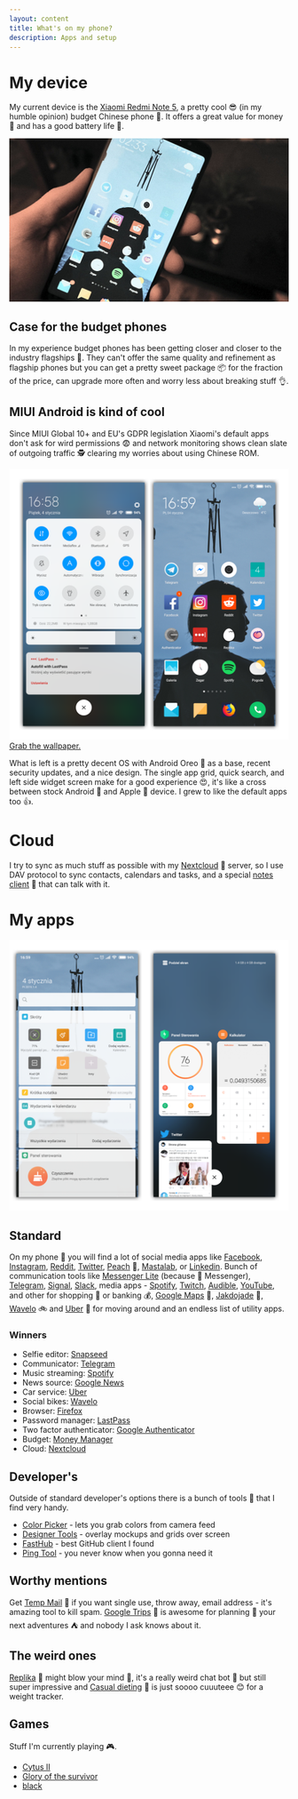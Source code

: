 ```yaml
---
layout: content
title: What's on my phone?
description: Apps and setup
---
```



# My device

My current device is the [Xiaomi Redmi Note 5](https://www.mi.com/global/redmi-note-5/), a pretty cool 😎 (in my humble opinion) budget Chinese phone 📱. It offers a great value for money 💸 and has a good battery life 🔋.

![My Xiaomi Redmi Note 5 device](/assets/img/phone/xiaomi_redmi_note_5_device.jpg)

## Case for the budget phones

In my experience budget phones has been getting closer and closer to the industry flagships 🚢. They can't offer the same quality and refinement as flagship phones but you can get a pretty sweet package 📦 for the fraction of the price, can upgrade more often and worry less about breaking stuff 👌. 

## MIUI Android is kind of cool

Since MIUI Global 10+ and EU's GDPR legislation Xiaomi's default apps don't ask for wird permissions 😨 and network monitoring shows clean slate of outgoing traffic 🕵️ clearing my worries about using Chinese ROM.

![MIUI Global showcase](/assets/img/phone/os_screens_1.png)
[Grab the wallpaper.](/assets/img/phone/phone_wallpaper.jpg)

What is left is a pretty decent OS with Android Oreo 🍪 as a base, recent security updates, and a nice design. The single app grid, quick search, and left side widget screen make for a good experience 😍, it's like a cross between stock Android 🤖 and Apple 🍎 device. I grew to like the default apps too 👍.

# Cloud

I try to sync as much stuff as possible with my [Nextcloud](https://nextcloud.com/) 📡 server, so I use DAV protocol to sync contacts, calendars and tasks, and a special [notes client](https://play.google.com/store/apps/details?id=it.niedermann.owncloud.notes) 📔 that can talk with it.

# My apps

![MIUI Global showcase](/assets/img/phone/os_screens_2.png)

## Standard

On my phone 📱 you will find a lot of social media apps like [Facebook](https://play.google.com/store/apps/details?id=com.facebook.katana), [Instagram](https://play.google.com/store/apps/details?id=com.instagram.android), [Reddit](https://play.google.com/store/apps/details?id=com.reddit.frontpage), [Twitter](https://play.google.com/store/apps/details?id=com.twitter.android), [Peach](https://play.google.com/store/apps/details?id=cool.peach) 🍑, [Mastalab](https://play.google.com/store/apps/details?id=fr.gouv.etalab.mastodon), or [Linkedin](https://play.google.com/store/apps/details?id=com.linkedin.android). Bunch of communication tools like [Messenger Lite](https://play.google.com/store/apps/details?id=com.facebook.mlite) (because 🖕 Messenger), [Telegram](https://play.google.com/store/apps/details?id=org.telegram.messenger), [Signal](https://play.google.com/store/apps/details?id=org.thoughtcrime.securesms), [Slack](https://play.google.com/store/apps/details?id=com.Slack), media apps - [Spotify](https://play.google.com/store/apps/details?id=com.spotify.music), [Twitch](https://play.google.com/store/apps/details?id=tv.twitch.android.app), [Audible](https://play.google.com/store/apps/details?id=com.audible.application), [YouTube](https://play.google.com/store/apps/details?id=com.google.android.youtube), and other for shopping 🛒 or banking 💰, [Google Maps](https://play.google.com/store/apps/details?id=com.google.android.apps.maps) 🧭, [Jakdojade](https://play.google.com/store/apps/details?id=com.citynav.jakdojade.pl.android) 🚌, [Wavelo](https://play.google.com/store/apps/details?id=pl.wavelo) 🚲 and [Uber](https://play.google.com/store/apps/details?id=com.ubercab) 🚗 for moving around and an endless list of utility apps.

### Winners

- Selfie editor: [Snapseed](https://play.google.com/store/apps/details?id=com.niksoftware.snapseed)
- Communicator: [Telegram](https://play.google.com/store/apps/details?id=org.telegram.messenger)
- Music streaming: [Spotify](https://play.google.com/store/apps/details?id=com.spotify.music)
- News source: [Google News](https://play.google.com/store/apps/details?id=com.google.android.apps.magazines)
- Car service: [Uber](https://play.google.com/store/apps/details?id=com.ubercab)
- Social bikes: [Wavelo](https://play.google.com/store/apps/details?id=pl.wavelo)
- Browser: [Firefox](https://play.google.com/store/apps/details?id=org.mozilla.firefox)
- Password manager: [LastPass](https://play.google.com/store/apps/details?id=com.lastpass.lpandroid)
- Two factor authenticator: [Google Authenticator](https://play.google.com/store/apps/details?id=com.google.android.apps.authenticator2)
- Budget: [Money Manager](https://play.google.com/store/apps/details?id=money.expense.budget.wallet.manager.track.finance.tracker)
- Cloud: [Nextcloud](https://play.google.com/store/apps/details?id=com.nextcloud.client)

## Developer's

Outside of standard developer's options there is a bunch of tools 🔧 that I find very handy.

- [Color Picker](https://play.google.com/store/apps/details?id=gmikhail.colorpicker) - lets you grab colors from camera feed
- [Designer Tools](https://play.google.com/store/apps/details?id=com.scheffsblend.designertools) - overlay mockups and grids over screen
- [FastHub](https://play.google.com/store/apps/details?id=com.fastaccess.github) - best GitHub client I found
- [Ping Tool](https://play.google.com/store/apps/details?id=com.manageengine.pingapp) - you never know when you gonna need it

## Worthy mentions

Get [Temp Mail](https://play.google.com/store/apps/details?id=com.tempmail) 📧 if you want single use, throw away, email address - it's amazing tool to kill spam. [Google Trips](https://play.google.com/store/apps/details?id=com.google.android.apps.travel.onthego) 🌴 is awesome for planning 🎫 your next adventures ⛺️ and nobody I ask knows about it. 

## The weird ones

[Replika](https://play.google.com/store/apps/details?id=ai.replika.app) 🥚 might blow your mind 🤯, it's a really weird chat bot 🤖 but still super impressive and [Casual dieting](https://play.google.com/store/apps/details?id=jp.united.app.kanahei.weightapp)  🐰 is just soooo cuuuteee 😊 for a weight tracker. 

## Games

Stuff I'm currently playing 🎮.

- [Cytus II](https://play.google.com/store/apps/details?id=com.rayark.cytus2) 
- [Glory of the survivor](https://play.google.com/store/apps/details?id=com.yomob.roguelike)
- [black](https://play.google.com/store/apps/details?id=air.com.bartbonte.black)

